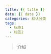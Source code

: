 ```yaml
---
title: {{ title }}
date: {{ date }}
categories: 默认分类
tags: 
  - 标签1
  - 标签2
---
```


> 介绍

<!-- more -->



<!-- more -->
